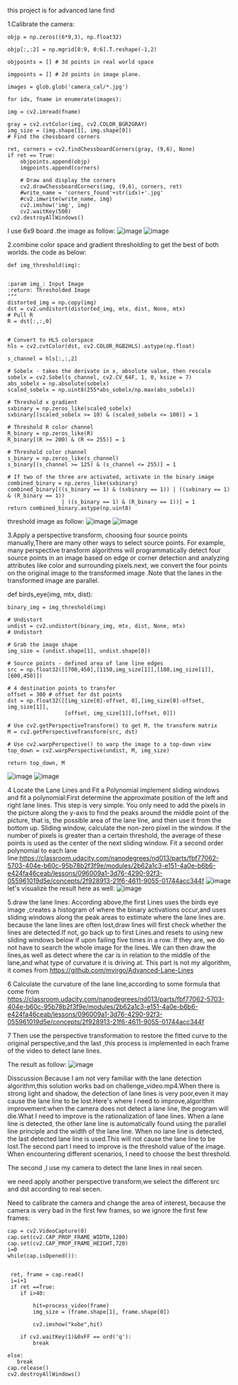 this project is for advanced lane find

1.Calibrate the camera:

    objp = np.zeros((6*9,3), np.float32)

    objp[:,:2] = np.mgrid[0:9, 0:6].T.reshape(-1,2)

    objpoints = [] # 3d points in real world space

    imgpoints = [] # 2d points in image plane.

    images = glob.glob('camera_cal/*.jpg')

    for idx, fname in enumerate(images):

    img = cv2.imread(fname)
    
    gray = cv2.cvtColor(img, cv2.COLOR_BGR2GRAY)
    img_size = (img.shape[1], img.shape[0])
    # Find the chessboard corners
    
    ret, corners = cv2.findChessboardCorners(gray, (9,6), None)
    if ret == True:
        objpoints.append(objp)
        imgpoints.append(corners)
        
        # Draw and display the corners
        cv2.drawChessboardCorners(img, (9,6), corners, ret)
        #write_name = 'corners_found'+str(idx)+'.jpg'
        #cv2.imwrite(write_name, img)
        cv2.imshow('img', img)
        cv2.waitKey(500)
     cv2.destroyAllWindows()
 I use 6x9 board .the image as follow:
![image]( https://github.com/shiyangyang24/advance-lines-find-self-driving-p4/blob/master/distort_image.png?raw=true)
![image](https://github.com/shiyangyang24/advance-lines-find-self-driving-p4/blob/master/undistort_image.png?raw=true)


2.combine  color space and gradient thresholding to get the best of both worlds. the code as below:

    def img_threshold(img):
    

    :param img_: Input Image
    :return: Thresholded Image
    """
    distorted_img = np.copy(img)
    dst = cv2.undistort(distorted_img, mtx, dist, None, mtx)
    # Pull R
    R = dst[:,:,0]
    
    
    # Convert to HLS colorspace
    hls = cv2.cvtColor(dst, cv2.COLOR_RGB2HLS).astype(np.float)

    s_channel = hls[:,:,2]
    
    # Sobelx - takes the derivate in x, absolute value, then rescale
    sobelx = cv2.Sobel(s_channel, cv2.CV_64F, 1, 0, ksize = 7)
    abs_sobelx = np.absolute(sobelx)
    scaled_sobelx = np.uint8(255*abs_sobelx/np.max(abs_sobelx))
    
    # Threshold x gradient
    sxbinary = np.zeros_like(scaled_sobelx)
    sxbinary[(scaled_sobelx >= 10) & (scaled_sobelx <= 100)] = 1

    # Threshold R color channel
    R_binary = np.zeros_like(R)
    R_binary[(R >= 200) & (R <= 255)] = 1
    
    # Threshold color channel
    s_binary = np.zeros_like(s_channel)
    s_binary[(s_channel >= 125) & (s_channel <= 255)] = 1

    # If two of the three are activated, activate in the binary image
    combined_binary = np.zeros_like(sxbinary)
    combined_binary[((s_binary == 1) & (sxbinary == 1)) | ((sxbinary == 1) & (R_binary == 1))
                     | ((s_binary == 1) & (R_binary == 1))] = 1
    return combined_binary.astype(np.uint8)
 threshold image as follow:
 ![image](https://github.com/shiyangyang24/advance-lines-find-self-driving-p4/blob/master/Images/lane_image.png?raw=true)
 ![image](https://github.com/shiyangyang24/advance-lines-find-self-driving-p4/blob/master/Images/threshold_image.png?raw=true)

 
 
3.Apply a perspective transform, choosing four source points manually,There are many other ways to select source points. For example, many perspective transform algorithms will programmatically detect four source points in an image based on edge or corner detection and analyzing attributes like color and surrounding pixels.next, we convert the four points on the original image to the transformed image .Note that the lanes in the transformed image are parallel.

def birds_eye(img, mtx, dist):

    binary_img = img_threshold(img)
    
    # Undistort
    undist = cv2.undistort(binary_img, mtx, dist, None, mtx)
    # Undistort
    
    # Grab the image shape
    img_size = (undist.shape[1], undist.shape[0])

    # Source points - defined area of lane line edges
    src = np.float32([[700,450],[1150,img_size[1]],[180,img_size[1]],[600,450]])

    # 4 destination points to transfer
    offset = 300 # offset for dst points
    dst = np.float32([[img_size[0]-offset, 0],[img_size[0]-offset, img_size[1]],
                      [offset, img_size[1]],[offset, 0]])
    
    # Use cv2.getPerspectiveTransform() to get M, the transform matrix
    M = cv2.getPerspectiveTransform(src, dst)
    
    # Use cv2.warpPerspective() to warp the image to a top-down view
    top_down = cv2.warpPerspective(undist, M, img_size)

    return top_down, M
 ![image](https://github.com/shiyangyang24/advance-lines-find-self-driving-p4/blob/master/Images/birds_eye%20image.png?raw=true)
 ![image](https://github.com/shiyangyang24/advance-lines-find-self-driving-p4/blob/master/Images/warp%20image.png?raw=true)

4 Locate the Lane Lines and Fit a Polynomial
 implement sliding windows and fit a polynomial:First determine the approximate position of the left and right lane lines. This step is very simple. You only need to add the pixels in the picture along the y-axis to find the peaks around the middle point of the picture, that is, the possible area of the lane line, and then use it from the bottom up. Sliding window, calculate the non-zero pixel in the window. If the number of pixels is greater than a certain threshold, the average of these points is used as the center of the next sliding window.
 Fit a second order polynomial to each lane line:https://classroom.udacity.com/nanodegrees/nd013/parts/fbf77062-5703-404e-b60c-95b78b2f3f9e/modules/2b62a1c3-e151-4a0e-b6b6-e424fa46ceab/lessons/096009a1-3d76-4290-92f3-055961019d5e/concepts/2f928913-21f6-4611-9055-01744acc344f
 ![image](https://github.com/shiyangyang24/advance-lines-find-self-driving-p4/blob/master/color-fit-lines.jpg?raw=true)
 let's visualize the result here as well:
 ![image](https://github.com/shiyangyang24/advance-lines-find-self-driving-p4/blob/master/Images/poly.image?raw=true)


5.draw the lane lines:
According above,the first Lines uses the birds eye image ,creates a histogram of where the binary activations occur,and uses sliding windows along the peak areas to estimate where the lane lines are.
because the lane lines are often lost,draw lines will first check whether the lines are detected.If not, go back up to first Lines.and resets to using new sliding windows below if upon failing five times in a row. If they are, we do not have to search the whole image for the lines. We can then draw the lines,as well as detect where the car is in relation to the middle of the lane,and what type of curvature it is driving at.
This part is not my algorithm, it comes from https://github.com/mvirgo/Advanced-Lane-Lines


6 Calculate the curvature of the lane line,according to some formula that come from https://classroom.udacity.com/nanodegrees/nd013/parts/fbf77062-5703-404e-b60c-95b78b2f3f9e/modules/2b62a1c3-e151-4a0e-b6b6-e424fa46ceab/lessons/096009a1-3d76-4290-92f3-055961019d5e/concepts/2f928913-21f6-4611-9055-01744acc344f


7 Then use the perspective transformation to restore the fitted curve to the original perspective,and the last ,this process is implemented in each frame of the video to detect lane lines.

The result as follow:
![image](https://github.com/shiyangyang24/advance-lines-find-self-driving-p4/blob/master/Screenshot%20at%202018-04-04%2017:33:47.png?raw=true)

Disscussion
Because I am not very familiar with the lane detection algorithm,this solution works bad on challenge_video.mp4.When there is strong light and shadow, the detection of lane lines is very poor,even it may cause the lane line to be lost.Here's where I need to improve,algorithm improvement:when the camera does not detect a lane line, the program will die.What I need to improve is the rationalization of lane lines. When a lane line is detected, the other lane line is automatically found using the parallel line principle and the width of the lane line. When no lane line is detected, the last detected lane line is used.This will not cause the lane line to be lost.The second part I need to improve is the threshold value of the image. When encountering different scenarios, I need to choose the best threshold.








The second ,I use my camera to detect the lane lines in real secen.

we need apply another perspective transform,we select the different src and dst according to real secen.


Need to calibrate the camera and change the area of interest, because the camera is very bad in the first few frames, so we ignore the first few frames:

    cap = cv2.VideoCapture(0)
    cap.set(cv2.CAP_PROP_FRAME_WIDTH,1280)
    cap.set(cv2.CAP_PROP_FRAME_HEIGHT,720)
    i=0
    while(cap.isOpened()):


     ret, frame = cap.read()
     i=i+1
     if ret ==True:
        if i>40:
            
            hit=process_video(frame)
            img_size = (frame.shape[1], frame.shape[0])
            
            cv2.imshow("kobe",hit)
            
        if cv2.waitKey(1)&0xFF == ord('q'):
            break
       
    else: 
       break
    cap.release()
    cv2.destroyAllWindows()
    
    


















